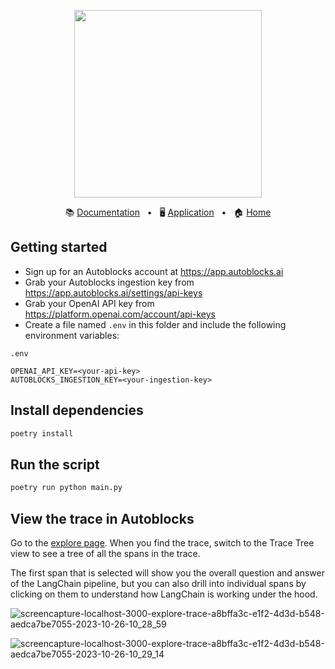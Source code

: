 <!-- banner start -->
<p align="center">
  <img src="https://app.autoblocks.ai/images/logo.png" width="300px">
</p>

<p align="center">
  📚
  <a href="https://docs.autoblocks.ai/">Documentation</a>
  &nbsp;
  •
  &nbsp;
  🖥️
  <a href="https://app.autoblocks.ai/">Application</a>
  &nbsp;
  •
  &nbsp;
  🏠
  <a href="https://www.autoblocks.ai/">Home</a>
</p>
<!-- banner end -->

<!-- getting started start -->
## Getting started

- Sign up for an Autoblocks account at https://app.autoblocks.ai
- Grab your Autoblocks ingestion key from https://app.autoblocks.ai/settings/api-keys
- Grab your OpenAI API key from https://platform.openai.com/account/api-keys
- Create a file named `.env` in this folder and include the following environment variables:

`.env`
```
OPENAI_API_KEY=<your-api-key>
AUTOBLOCKS_INGESTION_KEY=<your-ingestion-key>
```
<!-- getting started end -->

## Install dependencies

```bash
poetry install
```

## Run the script

```bash
poetry run python main.py
```

## View the trace in Autoblocks

Go to the [explore page](https://app.autoblocks.ai/explore). When you find the trace, switch to the Trace Tree view to
see a tree of all the spans in the trace.

The first span that is selected will show you the overall question and answer of the LangChain pipeline, but you can also
drill into individual spans by clicking on them to understand how LangChain is working under the hood.

![screencapture-localhost-3000-explore-trace-a8bffa3c-e1f2-4d3d-b548-aedca7be7055-2023-10-26-10_28_59](https://github.com/autoblocksai/autoblocks-examples/assets/7498009/941c09b7-86e9-4e0b-9df4-2a9be0b32771)

![screencapture-localhost-3000-explore-trace-a8bffa3c-e1f2-4d3d-b548-aedca7be7055-2023-10-26-10_29_14](https://github.com/autoblocksai/autoblocks-examples/assets/7498009/99f02ba9-c3ea-4645-aa9d-17f6d83be790)
